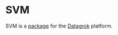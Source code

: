 # SVM

SVM is a [package](https://datagrok.ai/help/develop/develop#packages) for the [Datagrok](https://datagrok.ai) platform.